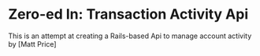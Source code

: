 # Zero-ed In: Transaction Activity Api

This is an attempt at creating a Rails-based Api to manage account activity
by [Matt Price]
